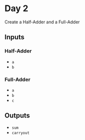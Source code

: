 # Day 2
Create a Half-Adder and a Full-Adder

## Inputs
### Half-Adder
- `a`
- `b`

### Full-Adder
- `a`
- `b`
- `c`

## Outputs
- `sum`
- `carryout`
